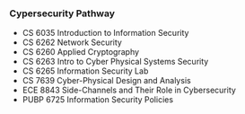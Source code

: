 ### Cypersecurity Pathway

- CS 6035 Introduction to Information Security
- CS 6262 Network Security
- CS 6260 Applied Cryptography
- CS 6263 Intro to Cyber Physical Systems Security
- CS 6265 Information Security Lab
- CS 7639 Cyber-Physical Design and Analysis
- ECE 8843 Side-Channels and Their Role in Cybersecurity
- PUBP 6725 Information Security Policies